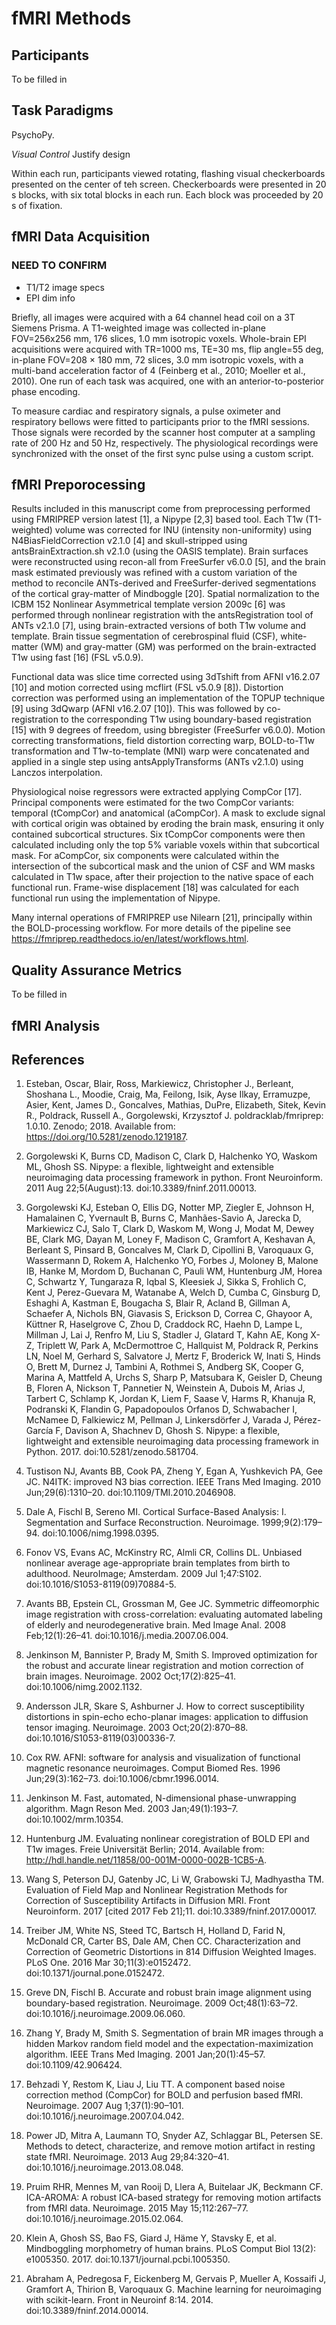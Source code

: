 # fMRI Methods
## Participants
To be filled in

## Task Paradigms
PsychoPy.

*Visual Control* Justify design

Within each run, participants viewed rotating, flashing visual checkerboards presented on the center of teh screen. Checkerboards were presented in 20 s blocks, with six total blocks in each run. Each block was proceeded by 20 s of fixation. 


## fMRI Data Acquisition
### NEED TO CONFIRM
- T1/T2 image specs
- EPI dim info

Briefly, all images were acquired with a 64 channel head coil on a 3T Siemens Prisma. A T1-weighted image was collected in-plane FOV=256x256 mm, 176 slices, 1.0 mm isotropic voxels. Whole-brain EPI acquisitions were acquired with TR=1000 ms, TE=30 ms, flip angle=55 deg, in-plane FOV=208 × 180 mm, 72 slices, 3.0 mm isotropic voxels, with a multi-band acceleration factor of 4 (Feinberg et al., 2010; Moeller et al., 2010). One run of each task was acquired, one with an anterior-to-posterior phase encoding. 

To measure cardiac and respiratory signals, a pulse oximeter and respiratory bellows were fitted to participants prior to the fMRI sessions. Those signals were recorded by the scanner host computer at a sampling rate of 200 Hz and 50 Hz, respectively. The physiological recordings were synchronized with the onset of the first sync pulse using a custom script. 

## fMRI Preporocessing

Results included in this manuscript come from preprocessing performed using FMRIPREP version latest [1], a Nipype [2,3] based tool. Each T1w (T1-weighted) volume was corrected for INU (intensity non-uniformity) using N4BiasFieldCorrection v2.1.0 [4] and skull-stripped using antsBrainExtraction.sh v2.1.0 (using the OASIS template). Brain surfaces were reconstructed using recon-all from FreeSurfer v6.0.0 [5], and the brain mask estimated previously was refined with a custom variation of the method to reconcile ANTs-derived and FreeSurfer-derived segmentations of the cortical gray-matter of Mindboggle [20]. Spatial normalization to the ICBM 152 Nonlinear Asymmetrical template version 2009c [6] was performed through nonlinear registration with the antsRegistration tool of ANTs v2.1.0 [7], using brain-extracted versions of both T1w volume and template. Brain tissue segmentation of cerebrospinal fluid (CSF), white-matter (WM) and gray-matter (GM) was performed on the brain-extracted T1w using fast [16] (FSL v5.0.9).

Functional data was slice time corrected using 3dTshift from AFNI v16.2.07 [10] and motion corrected using mcflirt (FSL v5.0.9 [8]). Distortion correction was performed using an implementation of the TOPUP technique [9] using 3dQwarp (AFNI v16.2.07 [10]). This was followed by co-registration to the corresponding T1w using boundary-based registration [15] with 9 degrees of freedom, using bbregister (FreeSurfer v6.0.0). Motion correcting transformations, field distortion correcting warp, BOLD-to-T1w transformation and T1w-to-template (MNI) warp were concatenated and applied in a single step using antsApplyTransforms (ANTs v2.1.0) using Lanczos interpolation.

Physiological noise regressors were extracted applying CompCor [17]. Principal components were estimated for the two CompCor variants: temporal (tCompCor) and anatomical (aCompCor). A mask to exclude signal with cortical origin was obtained by eroding the brain mask, ensuring it only contained subcortical structures. Six tCompCor components were then calculated including only the top 5% variable voxels within that subcortical mask. For aCompCor, six components were calculated within the intersection of the subcortical mask and the union of CSF and WM masks calculated in T1w space, after their projection to the native space of each functional run. Frame-wise displacement [18] was calculated for each functional run using the implementation of Nipype.

Many internal operations of FMRIPREP use Nilearn [21], principally within the BOLD-processing workflow. For more details of the pipeline see https://fmriprep.readthedocs.io/en/latest/workflows.html.

## Quality Assurance Metrics
To be filled in

## fMRI Analysis

## References
1. Esteban, Oscar, Blair, Ross, Markiewicz, Christopher J., Berleant, Shoshana L., Moodie, Craig, Ma, Feilong, Isik, Ayse Ilkay, Erramuzpe, Asier, Kent, James D., Goncalves, Mathias, DuPre, Elizabeth, Sitek, Kevin R., Poldrack, Russell A., Gorgolewski, Krzysztof J. poldracklab/fmriprep: 1.0.10. Zenodo; 2018. Available from: https://doi.org/10.5281/zenodo.1219187.  

2. Gorgolewski K, Burns CD, Madison C, Clark D, Halchenko YO, Waskom ML, Ghosh SS. Nipype: a flexible, lightweight and extensible neuroimaging data processing framework in python. Front Neuroinform. 2011 Aug 22;5(August):13. doi:10.3389/fninf.2011.00013.

3. Gorgolewski KJ, Esteban O, Ellis DG, Notter MP, Ziegler E, Johnson H, Hamalainen C, Yvernault B, Burns C, Manhães-Savio A, Jarecka D, Markiewicz CJ, Salo T, Clark D, Waskom M, Wong J, Modat M, Dewey BE, Clark MG, Dayan M, Loney F, Madison C, Gramfort A, Keshavan A, Berleant S, Pinsard B, Goncalves M, Clark D, Cipollini B, Varoquaux G, Wassermann D, Rokem A, Halchenko YO, Forbes J, Moloney B, Malone IB, Hanke M, Mordom D, Buchanan C, Pauli WM, Huntenburg JM, Horea C, Schwartz Y, Tungaraza R, Iqbal S, Kleesiek J, Sikka S, Frohlich C, Kent J, Perez-Guevara M, Watanabe A, Welch D, Cumba C, Ginsburg D, Eshaghi A, Kastman E, Bougacha S, Blair R, Acland B, Gillman A, Schaefer A, Nichols BN, Giavasis S, Erickson D, Correa C, Ghayoor A, Küttner R, Haselgrove C, Zhou D, Craddock RC, Haehn D, Lampe L, Millman J, Lai J, Renfro M, Liu S, Stadler J, Glatard T, Kahn AE, Kong X-Z, Triplett W, Park A, McDermottroe C, Hallquist M, Poldrack R, Perkins LN, Noel M, Gerhard S, Salvatore J, Mertz F, Broderick W, Inati S, Hinds O, Brett M, Durnez J, Tambini A, Rothmei S, Andberg SK, Cooper G, Marina A, Mattfeld A, Urchs S, Sharp P, Matsubara K, Geisler D, Cheung B, Floren A, Nickson T, Pannetier N, Weinstein A, Dubois M, Arias J, Tarbert C, Schlamp K, Jordan K, Liem F, Saase V, Harms R, Khanuja R, Podranski K, Flandin G, Papadopoulos Orfanos D, Schwabacher I, McNamee D, Falkiewicz M, Pellman J, Linkersdörfer J, Varada J, Pérez-García F, Davison A, Shachnev D, Ghosh S. Nipype: a flexible, lightweight and extensible neuroimaging data processing framework in Python. 2017. doi:10.5281/zenodo.581704.

4. Tustison NJ, Avants BB, Cook PA, Zheng Y, Egan A, Yushkevich PA, Gee JC. N4ITK: improved N3 bias correction. IEEE Trans Med Imaging. 2010 Jun;29(6):1310–20. doi:10.1109/TMI.2010.2046908.

5. Dale A, Fischl B, Sereno MI. Cortical Surface-Based Analysis: I. Segmentation and Surface Reconstruction. Neuroimage. 1999;9(2):179–94. doi:10.1006/nimg.1998.0395.

6. Fonov VS, Evans AC, McKinstry RC, Almli CR, Collins DL. Unbiased nonlinear average age-appropriate brain templates from birth to adulthood. NeuroImage; Amsterdam. 2009 Jul 1;47:S102. doi:10.1016/S1053-8119(09)70884-5.

7. Avants BB, Epstein CL, Grossman M, Gee JC. Symmetric diffeomorphic image registration with cross-correlation: evaluating automated labeling of elderly and neurodegenerative brain. Med Image Anal. 2008 Feb;12(1):26–41. doi:10.1016/j.media.2007.06.004.

8. Jenkinson M, Bannister P, Brady M, Smith S. Improved optimization for the robust and accurate linear registration and motion correction of brain images. Neuroimage. 2002 Oct;17(2):825–41. doi:10.1006/nimg.2002.1132.

9. Andersson JLR, Skare S, Ashburner J. How to correct susceptibility distortions in spin-echo echo-planar images: application to diffusion tensor imaging. Neuroimage. 2003 Oct;20(2):870–88. doi:10.1016/S1053-8119(03)00336-7.

10. Cox RW. AFNI: software for analysis and visualization of functional magnetic resonance neuroimages. Comput Biomed Res. 1996 Jun;29(3):162–73. doi:10.1006/cbmr.1996.0014.

11. Jenkinson M. Fast, automated, N-dimensional phase-unwrapping algorithm. Magn Reson Med. 2003 Jan;49(1):193–7. doi:10.1002/mrm.10354.

12. Huntenburg JM. Evaluating nonlinear coregistration of BOLD EPI and T1w images. Freie Universität Berlin; 2014. Available from: http://hdl.handle.net/11858/00-001M-0000-002B-1CB5-A.

13. Wang S, Peterson DJ, Gatenby JC, Li W, Grabowski TJ, Madhyastha TM. Evaluation of Field Map and Nonlinear Registration Methods for Correction of Susceptibility Artifacts in Diffusion MRI. Front Neuroinform. 2017 [cited 2017 Feb 21];11. doi:10.3389/fninf.2017.00017.

14. Treiber JM, White NS, Steed TC, Bartsch H, Holland D, Farid N, McDonald CR, Carter BS, Dale AM, Chen CC. Characterization and Correction of Geometric Distortions in 814 Diffusion Weighted Images. PLoS One. 2016 Mar 30;11(3):e0152472. doi:10.1371/journal.pone.0152472.

15. Greve DN, Fischl B. Accurate and robust brain image alignment using boundary-based registration. Neuroimage. 2009 Oct;48(1):63–72. doi:10.1016/j.neuroimage.2009.06.060.

16. Zhang Y, Brady M, Smith S. Segmentation of brain MR images through a hidden Markov random field model and the expectation-maximization algorithm. IEEE Trans Med Imaging. 2001 Jan;20(1):45–57. doi:10.1109/42.906424.

17. Behzadi Y, Restom K, Liau J, Liu TT. A component based noise correction method (CompCor) for BOLD and perfusion based fMRI. Neuroimage. 2007 Aug 1;37(1):90–101. doi:10.1016/j.neuroimage.2007.04.042.

18. Power JD, Mitra A, Laumann TO, Snyder AZ, Schlaggar BL, Petersen SE. Methods to detect, characterize, and remove motion artifact in resting state fMRI. Neuroimage. 2013 Aug 29;84:320–41. doi:10.1016/j.neuroimage.2013.08.048.

19. Pruim RHR, Mennes M, van Rooij D, Llera A, Buitelaar JK, Beckmann CF. ICA-AROMA: A robust ICA-based strategy for removing motion artifacts from fMRI data. Neuroimage. 2015 May 15;112:267–77. doi:10.1016/j.neuroimage.2015.02.064.

20. Klein A, Ghosh SS, Bao FS, Giard J, Häme Y, Stavsky E, et al. Mindboggling morphometry of human brains. PLoS Comput Biol 13(2): e1005350. 2017. doi:10.1371/journal.pcbi.1005350.

21. Abraham A, Pedregosa F, Eickenberg M, Gervais P, Mueller A, Kossaifi J, Gramfort A, Thirion B, Varoquaux G. Machine learning for neuroimaging with scikit-learn. Front in Neuroinf 8:14. 2014. doi:10.3389/fninf.2014.00014.